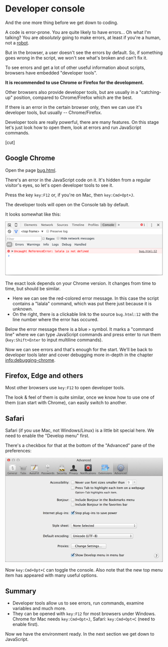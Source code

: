 # Developer console

And the one more thing before we get down to coding.

A code is error-prone. You are quite likely to have errors... Oh what I'm talking? You are *absolutely* going to make errors, at least if you're a human, not a [robot]("https://en.wikipedia.org/wiki/Bender_(Futurama)").

But in the browser, a user doesn't see the errors by default. So, if something goes wrong in the script, we won't see what's broken and can't fix it.

To see errors and get a lot of other useful information about scripts, browsers have embedded "developer tools".

**It is recommended to use Chrome or Firefox for the development.**

Other browsers also provide developer tools, but are usually in a "catching-up" position, compared to Chrome/Firefox which are the best.

If there is an error in the certain browser only, then we can use it's developer tools, but usually -- Chrome/Firefox.

Developer tools are really powerful, there are many features. On this stage let's just look how to open them, look at errors and run JavaScript commands.

[cut]

## Google Chrome

Open the page [bug.html](bug.html).

There's an error in the JavaScript code on it. It's hidden from a regular visitor's eyes, so let's open developer tools to see it.

Press the key `key:F12` or, if you're on Mac, then `key:Cmd+Opt+J`.

The developer tools will open on the Console tab by default.

It looks somewhat like this:

![chrome](chrome.png)

The exact look depends on your Chrome version. It changes from time to time, but should be similar.

- Here we can see the red-colored error message. In this case the script contains a "lalala" command, which was put there just because it is unknown.
- On the right, there is a clickable link to the source `bug.html:12` with the line number where the error has occured.

Below the error message there is a blue `>` symbol. It marks a "command line" where we can type JavaScript commands and press enter to run them (`key:Shift+Enter` to input multiline commands).

Now we can see errors and that's enough for the start. We'll be back to developer tools later and cover debugging more in-depth in the chapter <info:debugging-chrome>.


## Firefox, Edge and others

Most other browsers use `key:F12` to open developer tools.

The look & feel of them is quite similar, once we know how to use one of them (can start with Chrome), can easily switch to another.

## Safari

Safari (if you use Mac, not Windows/Linux) is a little bit special here. We need to enable the "Develop menu" first.

There's a checkbox for that at the bottom of the "Advanced" pane of the preferences:

![safari](safari.png)

Now `key:Cmd+Opt+C` can toggle the console. Also note that the new top menu item has appeared with many useful options.

## Summary

  - Developer tools allow us to see errors, run commands, examine variables and much more.
- They can be opened with `key:F12` for most browsers under Windows. Chrome for Mac needs `key:Cmd+Opt+J`, Safari: `key:Cmd+Opt+C` (need to enable first).

Now we have the environment ready. In the next section we get down to JavaScript.